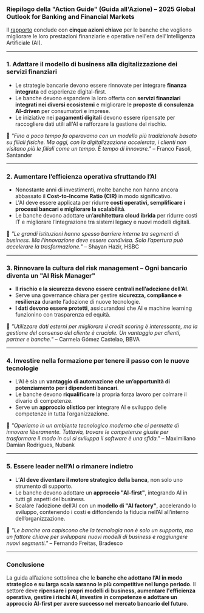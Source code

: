### **Riepilogo della "Action Guide" (Guida all'Azione) – 2025 Global Outlook for Banking and Financial Markets**

Il [rapporto](https://www.ibm.com/thought-leadership/institute-business-value/en-us/report/2025-banking-financial-markets-outlook) conclude con **cinque azioni chiave** per le banche che vogliono migliorare le loro prestazioni finanziarie e operative nell'era dell'Intelligenza Artificiale (AI).

---

### **1. Adattare il modello di business alla digitalizzazione dei servizi finanziari**

- Le strategie bancarie devono essere rinnovate per integrare **finanza integrata** ed esperienze digital-first.
- Le banche devono espandere la loro offerta con **servizi finanziari integrati nei diversi ecosistemi** e migliorare le **proposte di consulenza AI-driven** per consumatori e imprese.
- Le iniziative nei **pagamenti digitali** devono essere ripensate per raccogliere dati utili all'AI e rafforzare la gestione del rischio.

📌 _"Fino a poco tempo fa operavamo con un modello più tradizionale basato su filiali fisiche. Ma oggi, con la digitalizzazione accelerata, i clienti non visitano più le filiali come un tempo. È tempo di innovare."_ – Franco Fasoli, Santander

---

### **2. Aumentare l’efficienza operativa sfruttando l’AI**

- Nonostante anni di investimenti, molte banche non hanno ancora abbassato il **Cost-to-Income Ratio (CIR)** in modo significativo.
- L'AI deve essere applicata per ridurre **costi operativi, semplificare i processi bancari e migliorare la scalabilità**.
- Le banche devono adottare un’**architettura cloud ibrida** per ridurre costi IT e migliorare l’integrazione tra sistemi legacy e nuovi modelli digitali.

📌 _"Le grandi istituzioni hanno spesso barriere interne tra segmenti di business. Ma l'innovazione deve essere condivisa. Solo l’apertura può accelerare la trasformazione."_ – Shayan Hazir, HSBC

---

### **3. Rinnovare la cultura del risk management – Ogni bancario diventa un "AI Risk Manager"**

- **Il rischio e la sicurezza devono essere centrali nell’adozione dell’AI**.
- Serve una governance chiara per gestire **sicurezza, compliance e resilienza** durante l’adozione di nuove tecnologie.
- **I dati devono essere protetti**, assicurandosi che AI e machine learning funzionino con trasparenza ed equità.

📌 _"Utilizzare dati esterni per migliorare il credit scoring è interessante, ma la gestione del consenso del cliente è cruciale. Un vantaggio per clienti, partner e banche."_ – Carmela Gómez Castelao, BBVA

---

### **4. Investire nella formazione per tenere il passo con le nuove tecnologie**

- L’AI è sia un **vantaggio di automazione che un’opportunità di potenziamento per i dipendenti bancari**.
- Le banche devono **riqualificare** la propria forza lavoro per colmare il divario di competenze.
- Serve un **approccio olistico** per integrare AI e sviluppo delle competenze in tutta l’organizzazione.

📌 _"Operiamo in un ambiente tecnologico moderno che ci permette di innovare liberamente. Tuttavia, trovare le competenze giuste per trasformare il modo in cui si sviluppa il software è una sfida."_ – Maximiliano Damian Rodrigues, Nubank

---

### **5. Essere leader nell’AI o rimanere indietro**

- L’**AI deve diventare il motore strategico della banca**, non solo uno strumento di supporto.
- Le banche devono adottare un **approccio "AI-first"**, integrando AI in tutti gli aspetti del business.
- Scalare l’adozione dell’AI con un **modello di "AI factory"**, accelerando lo sviluppo, contenendo i costi e diffondendo la fiducia nell’AI all’interno dell’organizzazione.

📌 _"Le banche ora capiscono che la tecnologia non è solo un supporto, ma un fattore chiave per sviluppare nuovi modelli di business e raggiungere nuovi segmenti."_ – Fernando Freitas, Bradesco

---

### **Conclusione**

La guida all’azione sottolinea che le **banche che adottano l’AI in modo strategico e su larga scala saranno le più competitive nel lungo periodo**. Il settore deve **ripensare i propri modelli di business, aumentare l'efficienza operativa, gestire i rischi AI, investire in competenze e adottare un approccio AI-first per avere successo nel mercato bancario del futuro**.